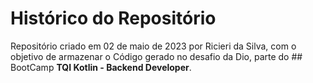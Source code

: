 # **Histórico do Repositório**

Repositório criado em 02 de maio de 2023 por Ricieri da Silva, com o objetivo de armazenar o Código gerado no desafio da Dio, 
parte do ## BootCamp **TQI Kotlin - Backend Developer**.
